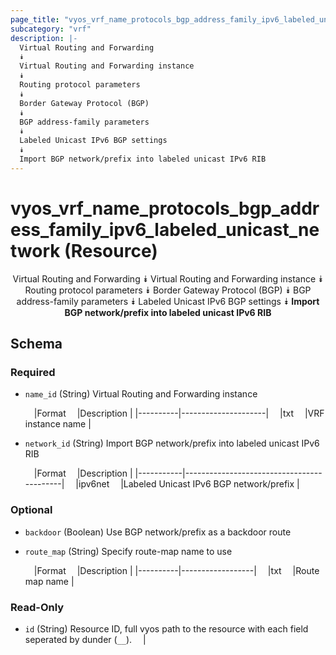 ```yaml
---
page_title: "vyos_vrf_name_protocols_bgp_address_family_ipv6_labeled_unicast_network Resource - terraform-provider-vyos"
subcategory: "vrf"
description: |-
  Virtual Routing and Forwarding
  ⯯
  Virtual Routing and Forwarding instance
  ⯯
  Routing protocol parameters
  ⯯
  Border Gateway Protocol (BGP)
  ⯯
  BGP address-family parameters
  ⯯
  Labeled Unicast IPv6 BGP settings
  ⯯
  Import BGP network/prefix into labeled unicast IPv6 RIB
---
```


# vyos_vrf_name_protocols_bgp_address_family_ipv6_labeled_unicast_network (Resource)
<center>

Virtual Routing and Forwarding
⯯
Virtual Routing and Forwarding instance
⯯
Routing protocol parameters
⯯
Border Gateway Protocol (BGP)
⯯
BGP address-family parameters
⯯
Labeled Unicast IPv6 BGP settings
⯯
**Import BGP network/prefix into labeled unicast IPv6 RIB**


</center>

## Schema

### Required

- `name_id` (String) Virtual Routing and Forwarding instance

    &emsp;|Format  &emsp;|Description        |
    |----------|---------------------|
    &emsp;|txt     &emsp;|VRF instance name  |
- `network_id` (String) Import BGP network/prefix into labeled unicast IPv6 RIB

    &emsp;|Format   &emsp;|Description                              |
    |-----------|-------------------------------------------|
    &emsp;|ipv6net  &emsp;|Labeled Unicast IPv6 BGP network/prefix  |

### Optional

- `backdoor` (Boolean) Use BGP network/prefix as a backdoor route
- `route_map` (String) Specify route-map name to use

    &emsp;|Format  &emsp;|Description     |
    |----------|------------------|
    &emsp;|txt     &emsp;|Route map name  |

### Read-Only

- `id` (String) Resource ID, full vyos path to the resource with each field seperated by dunder (`__`).  &emsp;|
